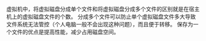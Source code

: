 虚拟机中，将虚拟磁盘分成单个文件和将虚拟磁盘分成多个文件的区别就是在宿主机上的虚拟磁盘文件的个数。
分成多个文件可以防止单个虚拟磁盘文件多大导致文件系统无法管控（个人电脑一般不会出现这种问题），而且便于转移。
保存为一个文件的优点是提高性能，减少占用磁盘空间。